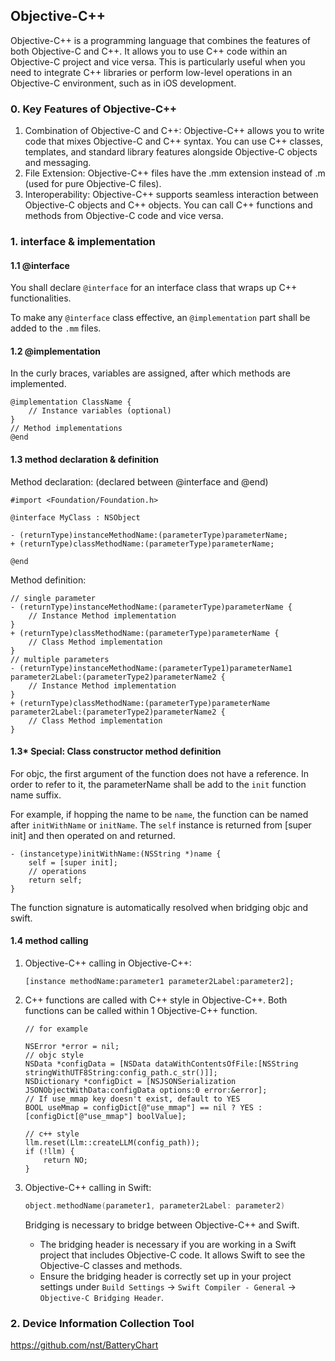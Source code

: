 ## Objective-C++

Objective-C++ is a programming language that combines the features of both Objective-C and C++. It allows you to use C++ code within an Objective-C project and vice versa. This is particularly useful when you need to integrate C++ libraries or perform low-level operations in an Objective-C environment, such as in iOS development.

### 0. Key Features of Objective-C++
1. Combination of Objective-C and C++:
    Objective-C++ allows you to write code that mixes Objective-C and C++ syntax.
    You can use C++ classes, templates, and standard library features alongside Objective-C objects and messaging.
2. File Extension:
    Objective-C++ files have the .mm extension instead of .m (used for pure Objective-C files).
3. Interoperability:
    Objective-C++ supports seamless interaction between Objective-C objects and C++ objects.
    You can call C++ functions and methods from Objective-C code and vice versa.

### 1. interface & implementation

#### 1.1 @interface

You shall declare `@interface` for an interface class that wraps up C++ functionalities.

To make any `@interface` class effective, an `@implementation` part shall be added to the `.mm` files.

#### 1.2 @implementation
In the curly braces, variables are assigned, after which methods are implemented.

```objc
@implementation ClassName {
    // Instance variables (optional)
}
// Method implementations
@end
```

#### 1.3 method declaration & definition

Method declaration: (declared between @interface and @end)
```objc
#import <Foundation/Foundation.h>

@interface MyClass : NSObject

- (returnType)instanceMethodName:(parameterType)parameterName;
+ (returnType)classMethodName:(parameterType)parameterName;

@end

```

Method definition:
```objc
// single parameter
- (returnType)instanceMethodName:(parameterType)parameterName {
    // Instance Method implementation
}
+ (returnType)classMethodName:(parameterType)parameterName {
    // Class Method implementation
}
// multiple parameters
- (returnType)instanceMethodName:(parameterType1)parameterName1 parameter2Label:(parameterType2)parameterName2 {
    // Instance Method implementation
}
+ (returnType)classMethodName:(parameterType)parameterName parameter2Label:(parameterType2)parameterName2 {
    // Class Method implementation
}
```

#### 1.3* Special: Class constructor method definition
For objc, the first argument of the function does not have a reference. In order to refer to it, the parameterName shall be add to the `init` function name suffix.

For example, if hopping the name to be `name`, the function can be named after `initWithName` or `initName`. The `self` instance is returned from [super init] and then operated on and returned.

```objc
- (instancetype)initWithName:(NSString *)name {
    self = [super init];
    // operations
    return self;
}
```

The function signature is automatically resolved when bridging objc and swift.

#### 1.4 method calling
1. Objective-C++ calling in Objective-C++:
    ```objc
    [instance methodName:parameter1 parameter2Label:parameter2];
    ```

2. C++ functions are called with C++ style in Objective-C++. Both functions can be called within 1 Objective-C++ function.
    ```objc
    // for example

    NSError *error = nil;
    // objc style
    NSData *configData = [NSData dataWithContentsOfFile:[NSString stringWithUTF8String:config_path.c_str()]];
    NSDictionary *configDict = [NSJSONSerialization JSONObjectWithData:configData options:0 error:&error];
    // If use_mmap key doesn't exist, default to YES
    BOOL useMmap = configDict[@"use_mmap"] == nil ? YES : [configDict[@"use_mmap"] boolValue];

    // c++ style
    llm.reset(Llm::createLLM(config_path));
    if (!llm) {
        return NO;
    }
    ```

3. Objective-C++ calling in Swift:
    ```swift
    object.methodName(parameter1, parameter2Label: parameter2)
    ```

    Bridging is necessary to bridge between Objective-C++ and Swift.
    - The bridging header is necessary if you are working in a Swift project that includes Objective-C code. It allows Swift to see the Objective-C classes and methods.
    - Ensure the bridging header is correctly set up in your project settings under `Build Settings` -> `Swift Compiler - General` -> `Objective-C Bridging Header`.


### 2. Device Information Collection Tool
https://github.com/nst/BatteryChart
